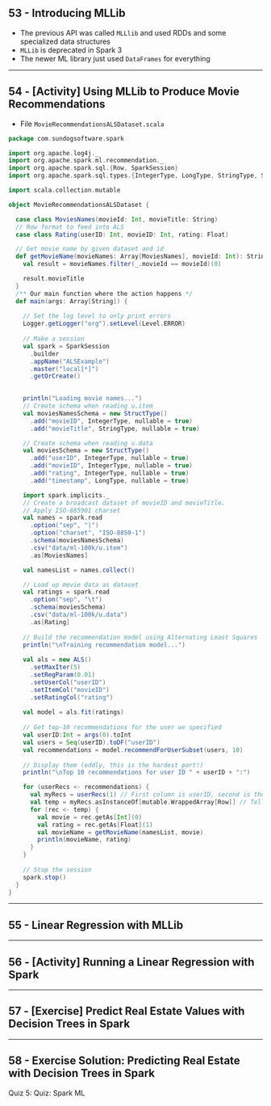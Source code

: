 ## 53 - Introducing MLLib
* The previous API was called `MLLlib` and used RDDs and some specialized data structures
* `MLLib` is deprecated in Spark 3
* The newer ML library just used `DataFrames` for everything

***

## 54 - [Activity] Using MLLib to Produce Movie Recommendations

* File `MovieRecommendationsALSDataset.scala`
```scala
package com.sundogsoftware.spark

import org.apache.log4j._
import org.apache.spark.ml.recommendation._
import org.apache.spark.sql.{Row, SparkSession}
import org.apache.spark.sql.types.{IntegerType, LongType, StringType, StructType}

import scala.collection.mutable

object MovieRecommendationsALSDataset {

  case class MoviesNames(movieId: Int, movieTitle: String)
  // Row format to feed into ALS
  case class Rating(userID: Int, movieID: Int, rating: Float)

  // Get movie name by given dataset and id
  def getMovieName(movieNames: Array[MoviesNames], movieId: Int): String = {
    val result = movieNames.filter(_.movieId == movieId)(0)

    result.movieTitle
  }
  /** Our main function where the action happens */
  def main(args: Array[String]) {
    
    // Set the log level to only print errors
    Logger.getLogger("org").setLevel(Level.ERROR)
    
    // Make a session
    val spark = SparkSession
      .builder
      .appName("ALSExample")
      .master("local[*]")
      .getOrCreate()

    
    println("Loading movie names...")
    // Create schema when reading u.item
    val moviesNamesSchema = new StructType()
      .add("movieID", IntegerType, nullable = true)
      .add("movieTitle", StringType, nullable = true)

    // Create schema when reading u.data
    val moviesSchema = new StructType()
      .add("userID", IntegerType, nullable = true)
      .add("movieID", IntegerType, nullable = true)
      .add("rating", IntegerType, nullable = true)
      .add("timestamp", LongType, nullable = true)

    import spark.implicits._
    // Create a broadcast dataset of movieID and movieTitle.
    // Apply ISO-885901 charset
    val names = spark.read
      .option("sep", "|")
      .option("charset", "ISO-8859-1")
      .schema(moviesNamesSchema)
      .csv("data/ml-100k/u.item")
      .as[MoviesNames]

    val namesList = names.collect()

    // Load up movie data as dataset
    val ratings = spark.read
      .option("sep", "\t")
      .schema(moviesSchema)
      .csv("data/ml-100k/u.data")
      .as[Rating]
    
    // Build the recommendation model using Alternating Least Squares
    println("\nTraining recommendation model...")
    
    val als = new ALS()
      .setMaxIter(5)
      .setRegParam(0.01)
      .setUserCol("userID")
      .setItemCol("movieID")
      .setRatingCol("rating")
    
    val model = als.fit(ratings)
      
    // Get top-10 recommendations for the user we specified
    val userID:Int = args(0).toInt
    val users = Seq(userID).toDF("userID")
    val recommendations = model.recommendForUserSubset(users, 10)
    
    // Display them (oddly, this is the hardest part!)
    println("\nTop 10 recommendations for user ID " + userID + ":")

    for (userRecs <- recommendations) {
      val myRecs = userRecs(1) // First column is userID, second is the recs
      val temp = myRecs.asInstanceOf[mutable.WrappedArray[Row]] // Tell Scala what it is
      for (rec <- temp) {
        val movie = rec.getAs[Int](0)
        val rating = rec.getAs[Float](1)
        val movieName = getMovieName(namesList, movie)
        println(movieName, rating)
      }
    }
    
    // Stop the session
    spark.stop()
  }
}
```
***

## 55 - Linear Regression with MLLib

***

## 56 - [Activity] Running a Linear Regression with Spark

***

## 57 - [Exercise] Predict Real Estate Values with Decision Trees in Spark

***

## 58 - Exercise Solution: Predicting Real Estate with Decision Trees in Spark
Quiz 5: Quiz: Spark ML

